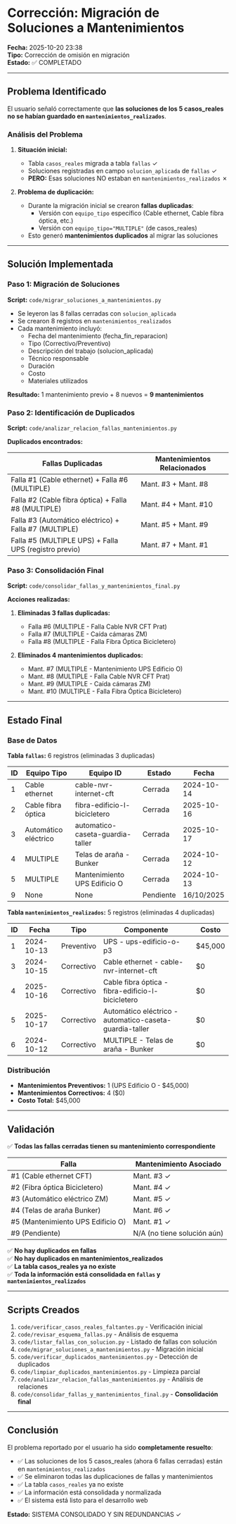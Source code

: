 # Corrección: Migración de Soluciones a Mantenimientos

**Fecha:** 2025-10-20 23:38  
**Tipo:** Corrección de omisión en migración  
**Estado:** ✅ COMPLETADO

---

## Problema Identificado

El usuario señaló correctamente que **las soluciones de los 5 casos_reales no se habían guardado en `mantenimientos_realizados`**.

### Análisis del Problema

1. **Situación inicial:**
   - Tabla `casos_reales` migrada a tabla `fallas` ✓
   - Soluciones registradas en campo `solucion_aplicada` de `fallas` ✓
   - **PERO:** Esas soluciones NO estaban en `mantenimientos_realizados` ✗

2. **Problema de duplicación:**
   - Durante la migración inicial se crearon **fallas duplicadas**:
     - Versión con `equipo_tipo` específico (Cable ethernet, Cable fibra óptica, etc.)
     - Versión con `equipo_tipo="MULTIPLE"` (de casos_reales)
   - Esto generó **mantenimientos duplicados** al migrar las soluciones

---

## Solución Implementada

### Paso 1: Migración de Soluciones

**Script:** `code/migrar_soluciones_a_mantenimientos.py`

- Se leyeron las 8 fallas cerradas con `solucion_aplicada`
- Se crearon 8 registros en `mantenimientos_realizados`
- Cada mantenimiento incluyó:
  - Fecha del mantenimiento (fecha_fin_reparacion)
  - Tipo (Correctivo/Preventivo)
  - Descripción del trabajo (solucion_aplicada)
  - Técnico responsable
  - Duración
  - Costo
  - Materiales utilizados

**Resultado:** 1 mantenimiento previo + 8 nuevos = **9 mantenimientos**

### Paso 2: Identificación de Duplicados

**Script:** `code/analizar_relacion_fallas_mantenimientos.py`

**Duplicados encontrados:**

| Fallas Duplicadas | Mantenimientos Relacionados |
|-------------------|-----------------------------|
| Falla #1 (Cable ethernet) + Falla #6 (MULTIPLE) | Mant. #3 + Mant. #8 |
| Falla #2 (Cable fibra óptica) + Falla #8 (MULTIPLE) | Mant. #4 + Mant. #10 |
| Falla #3 (Automático eléctrico) + Falla #7 (MULTIPLE) | Mant. #5 + Mant. #9 |
| Falla #5 (MULTIPLE UPS) + Falla UPS (registro previo) | Mant. #7 + Mant. #1 |

### Paso 3: Consolidación Final

**Script:** `code/consolidar_fallas_y_mantenimientos_final.py`

**Acciones realizadas:**

1. **Eliminadas 3 fallas duplicadas:**
   - Falla #6 (MULTIPLE - Falla Cable NVR CFT Prat)
   - Falla #7 (MULTIPLE - Caída cámaras ZM)
   - Falla #8 (MULTIPLE - Falla Fibra Óptica Bicicletero)

2. **Eliminados 4 mantenimientos duplicados:**
   - Mant. #7 (MULTIPLE - Mantenimiento UPS Edificio O)
   - Mant. #8 (MULTIPLE - Falla Cable NVR CFT Prat)
   - Mant. #9 (MULTIPLE - Caída cámaras ZM)
   - Mant. #10 (MULTIPLE - Falla Fibra Óptica Bicicletero)

---

## Estado Final

### Base de Datos

**Tabla `fallas`:** 6 registros (eliminadas 3 duplicadas)

| ID | Equipo Tipo | Equipo ID | Estado | Fecha |
|----|-------------|-----------|--------|-------|
| 1 | Cable ethernet | cable-nvr-internet-cft | Cerrada | 2024-10-14 |
| 2 | Cable fibra óptica | fibra-edificio-l-bicicletero | Cerrada | 2025-10-16 |
| 3 | Automático eléctrico | automatico-caseta-guardia-taller | Cerrada | 2025-10-17 |
| 4 | MULTIPLE | Telas de araña - Bunker | Cerrada | 2024-10-12 |
| 5 | MULTIPLE | Mantenimiento UPS Edificio O | Cerrada | 2024-10-13 |
| 9 | None | None | Pendiente | 16/10/2025 |

**Tabla `mantenimientos_realizados`:** 5 registros (eliminadas 4 duplicadas)

| ID | Fecha | Tipo | Componente | Costo |
|----|-------|------|------------|-------|
| 1 | 2024-10-13 | Preventivo | UPS - ups-edificio-o-p3 | $45,000 |
| 3 | 2024-10-15 | Correctivo | Cable ethernet - cable-nvr-internet-cft | $0 |
| 4 | 2025-10-16 | Correctivo | Cable fibra óptica - fibra-edificio-l-bicicletero | $0 |
| 5 | 2025-10-17 | Correctivo | Automático eléctrico - automatico-caseta-guardia-taller | $0 |
| 6 | 2024-10-12 | Correctivo | MULTIPLE - Telas de araña - Bunker | $0 |

### Distribución

- **Mantenimientos Preventivos:** 1 (UPS Edificio O - $45,000)
- **Mantenimientos Correctivos:** 4 ($0)
- **Costo Total:** $45,000

---

## Validación

✅ **Todas las fallas cerradas tienen su mantenimiento correspondiente**

| Falla | Mantenimiento Asociado |
|-------|------------------------|
| #1 (Cable ethernet CFT) | Mant. #3 ✓ |
| #2 (Fibra óptica Bicicletero) | Mant. #4 ✓ |
| #3 (Automático eléctrico ZM) | Mant. #5 ✓ |
| #4 (Telas de araña Bunker) | Mant. #6 ✓ |
| #5 (Mantenimiento UPS Edificio O) | Mant. #1 ✓ |
| #9 (Pendiente) | N/A (no tiene solución aún) |

✅ **No hay duplicados en fallas**  
✅ **No hay duplicados en mantenimientos_realizados**  
✅ **La tabla casos_reales ya no existe**  
✅ **Toda la información está consolidada en `fallas` y `mantenimientos_realizados`**

---

## Scripts Creados

1. `code/verificar_casos_reales_faltantes.py` - Verificación inicial
2. `code/revisar_esquema_fallas.py` - Análisis de esquema
3. `code/listar_fallas_con_solucion.py` - Listado de fallas con solución
4. `code/migrar_soluciones_a_mantenimientos.py` - Migración inicial
5. `code/verificar_duplicados_mantenimientos.py` - Detección de duplicados
6. `code/limpiar_duplicados_mantenimientos.py` - Limpieza parcial
7. `code/analizar_relacion_fallas_mantenimientos.py` - Análisis de relaciones
8. `code/consolidar_fallas_y_mantenimientos_final.py` - **Consolidación final**

---

## Conclusión

El problema reportado por el usuario ha sido **completamente resuelto**:

- ✅ Las soluciones de los 5 casos_reales (ahora 6 fallas cerradas) están en `mantenimientos_realizados`
- ✅ Se eliminaron todas las duplicaciones de fallas y mantenimientos
- ✅ La tabla `casos_reales` ya no existe
- ✅ La información está consolidada y normalizada
- ✅ El sistema está listo para el desarrollo web

**Estado:** SISTEMA CONSOLIDADO Y SIN REDUNDANCIAS ✓
